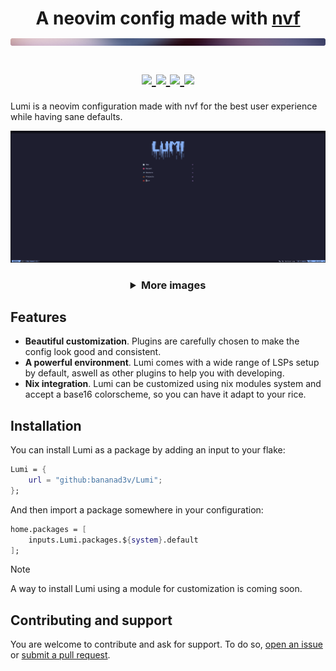 <h1 align="center">
A neovim config made with <a href="https://github.com/NotAShelf/nvf">nvf</a>
<br>
<img src="./.github/assets/separator.png" width="600px" />
<br>

<div align="center">
    <p></p>
    <a href="https://github.com/BANanaD3V/Lumi/issues">
        <img src="https://img.shields.io/github/issues/BANanaD3V/Lumi?color=A6DA95&labelColor=1e1e2e&style=for-the-badge">
    </a>
    <a href="https://github.com/BANanaD3V/Lumi/stargazers">
        <img src="https://img.shields.io/github/stars/BANanaD3V/Lumi?color=ca9ee6&labelColor=1e1e2e&style=for-the-badge">
    </a>
    <a href="https://github.com/BANanaD3V/Lumi/blob/main/LICENSE">
        <img src="https://img.shields.io/github/license/BANanaD3V/Lumi?color=EA999C&labelColor=1e1e2e&style=for-the-badge">
    </a>
    <a href="https://github.com/BANanaD3V/Lumi/blob/main/LICENSE">
        <img src="https://img.shields.io/badge/made_with-nix-EA9999?color=8BD5CA&labelColor=1e1e2e&style=for-the-badge">
    </a>
    <br>
</div>
</h1>

Lumi is a neovim configuration made with nvf for the best user experience while having sane defaults.

<img src="./.github/assets/showcase_main.png" alt="Main screen">

<h3 align="center">
<details>
    <summary>More images</summary>
    <img src="./.github/assets/showcase_code.png" alt="Working on Lumi">
    <img src="./.github/assets/showcase_markdown.png" alt="Markdown rendering">
    <img src="./.github/assets/showcase_telescope.png" alt="Telescope theming">
</details>
</h3>

## Features

- **Beautiful customization**. Plugins are carefully chosen to make the config look good and consistent.
- **A powerful environment**. Lumi comes with a wide range of LSPs setup by default, aswell as other plugins to help you with developing.
- **Nix integration**. Lumi can be customized using nix modules system and accept a base16 colorscheme, so you can have it adapt to your rice.

## Installation

You can install Lumi as a package by adding an input to your flake:

```nix
Lumi = {
    url = "github:bananad3v/Lumi";
};
```

And then import a package somewhere in your configuration:

```nix
home.packages = [
    inputs.Lumi.packages.${system}.default
];
```

> [!NOTE]  
> A way to install Lumi using a module for customization is coming soon.

## Contributing and support

You are welcome to contribute and ask for support. To do so, [open an issue](https://github.com/BANanaD3V/Lumi/issues) or [submit a pull request](https://github.com/BANanaD3V/Lumi/pulls).